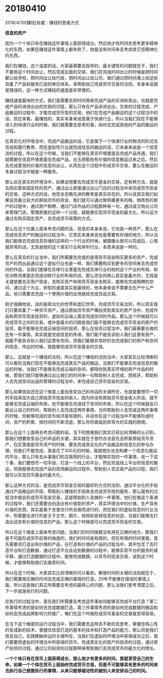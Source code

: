 # 20180410

2018/4/10[赚钱]肖威：赚钱的思维方式

**信息的资产**


因为一个个体只有在赚钱这件事情上面获得成功，然后他才有时间去思考更多精神化的东西，如果在赚钱这件事情上都失败了，他是没有时间来去考虑其它技精神化的东西。



我们在赚钱，这个温度的话，大家最需要去指导的，最关键性的问题就在于，我们不要用这个时间出让，然后完成后面的交易，我们在完成时间出让的时候是把时间都让给学校，把时间出让给行政，把时间出让给公司，我们通过把时间凑上给这些具备了产品和服务打造的单位体系，来帮助自己完成货币交易的法则，本身来说就是错误的，这一种方式赚钱的速度是非常慢的。



赚钱速度最快的方式，我们是需要去将时间用来完成产品的买进和卖出，也就是完成产品的进进出出的交易的过程，那么只有在产品进进出出，交易的过程完成，产品搬运的过程中，才能完成货币型的交易，他们在完成产品搬运的这个过程当中的话，现在来看，最赚钱的，其实本身来说是属于快递行业，所以当我们现在不能够进入到快递行业的时候，我们就需要去思考的事，如何去完成其他的产品的搬运的过程。



在真实化的环境当中，完成产品搬运的话，它是属于一个快递行业的物流的形式去完成和履行教育，而在虚拟性行业就完成信息的搬运的话，它本身来说是一个信息流的过程，所以在这个时候，当我们不能够在真实环境里面去完成产品待遇，我们就需要在信息环境里面去完成产品，白玉把那些有价值的信息搬运过来之后，然后去完成更高的价值的信息的出让，从而在这个过程中形成货币交易，要么在搬运的本身过程当中就是一种服务。



那么处在真实的环境当中，如果说想要去完成货币基金的交易，还有种方法，就是去购买那些固定性的资产，通过出让房屋通过出让门店的过程当中来完成货币现金的交易，这种方式的话，他完全忽略先进的教育是真实存在的，所以说其实我们如果说具备比较大的原始货币的资金，我们就可以通过聚购置更多的哦，物质性的房产的过程中，通过房产租聘，通过门店作品的过程那种来一句，通过成立物业公司来管理门店，管理房屋的这样一个过程，就能够实现货币现金的最大化，所以这次通过去购买固定资产，去完成货币政策的方式。



那么在这个位置上面来考虑问题的话，信息的本身来说，它也是一种资产，那么在完成信息资产的搬运的过程当中，它其实本身来说也是需要有存储的地方，所以当我们能够去完成信息存储的这样的一个行业的时候，被摄像头就可以完成后，心情就异常的话，尤其是她的这个真实行业和序列行业，本质来说是一样的。



那么在真实的行业当中，我们所需要去完成的是用货币现金购买更多的资产，完成资产的而出品通过这个虚拟行业也是一样，我们需要购买到更多的空间来去完成空间的作品，当我们能够在实体行业里面去完成实体行业的他的这个产业的布局，和在训练场里面去完成训练行业的布局的话，那么完全的核心其实是最大的，尤其是关键是要去买用户现金，去购买资产和用货币现金去购买，能够去完成租聘的空间，通过这个为主，转型的速度其实是最快的，他本身来说不需要去生产什么产品，他只需要去完成一个使用价值的出场就给完成货品交易。



刚才我跟他说，谈的是政治化的世界和虚幻世界，完成货币交易法则，所以其实我们只要具备了一种货币资产，通过原始货币资产痛投资到真实的房产当中，完成作品和用货币现金投资的，虚拟的云端上面去完成空间的作品，那么这个时候就可以完成货币之间的交易，或许是最大的问题是我们能不能够去完成货币现金的房产的投资，能不能够去完成云端空间的投资，那么在投资过程当中，我们最需要去做的还有一件事情，其实就是完成信息的传递，我们能不能告诉别人我们这里有房产，我能不能告诉别人我们这里有空间，但我们能够非常好的去完成我们的房产和空间的信息，传达的时候，就能够完成货币型基金的交易。



那么，这就是一个赚钱的法则，所以在这个赚钱的法则当中，大家其实比较清晰的可以看到当我们现在不能够去完成真实产品的搬运，当我们不能够去完成信息的搬运的时候，当我们不能够去完成云端的空间，都陪你到真实环境的房产作品的时候，那我们就只能够通过出让我们的时间来一句帮助别人去完成，西班牙，帮助别人去完成空间出品的管理的过程当中，来完成自己货币现金的交易。



那么如果锁血还在这个维度上面去改变自己的命运的关键所在，也就是要想尽一切的手段来加大自己原始货币现金的收入，因为你没有原始货币现金收入的话，就不能够去完成云端的布局，也不能够去完成线下空间的布局，所以在这个时候就会只能出让自己的时间，帮助别人去完成这两件事情，当你帮助别人去完成这两件事情的时候，你能够完成的货币经济是有限的，并且你在这个过程当中不能够形成时间，资产的积累，按时间的不断流逝，那么你将面临到非常大的实践的困境。



那么在这个上面再去考虑问题的话，当下的困难我们其实已经比较清晰的认识到，那我们想要改变自己的命运的关键，其实就在于想尽办法首先去积累原始货币资产，在区里面是货币资产的时候，要去完成真实化的产品搬运和信息化的参与办理，但我们不能完成，真是花了300元的时候，我就想办法去构建一个信息化搬运的平台，那么只有去从事我们的互联网的行业，才能够实现的一件事情，说一下这个事，我们要想尽一切手段，打造一个线上的平台，然后完成线上平台的信息的搬运，但我能够去完成产品的现场搬运的过程中，帮助别人去交易产品的过程，我们就可以实现货币基金的最大化。



那么这种方式的话，是完成货币现金交易的最好的方式的法则，通过平台化的手段通过产品搬运的手段，帮助别人赚钱的手段来去完成货币性的服务，那么服务的过程当中就会形成货币现金交易，这是帮助别人去做的一件事情，他们在做这个表演的过程中，我们还需要去创造出有价值型的资产，真实环境当中的价值，生产具有价值的东西，其实是基于衣食住行所去做而进行的，而在我们的虚拟信息的行业当中，所需要去进行的是关于文字，图片，视频和音频信息的创造，当我们能够去打造出这些有价值的信息的产品，那么这个时候就可以完成货币现金的交易。



所以在这个维度上面来考虑问题，当我们的时间值都没有用在正确的地方，那我们是不可能形成货币前景的维度的，我们的时间是有限的，但在有限的时间里面，首先需要去打造出有价值的产品，在打造有价值的产品的过程当中，其中包含了去打造平台和打造数据，通过打造平台会达到数据的过程中，能够实现平台的服务的或平静，通过打造数据的过程中，能够完成数据，以货币的现金交易，说到这个时候，才能够帮助我们去接房时间。



所以在这个时候，大家其实比较清晰的可以看到，解放时间的关键的法则就在于，我们需要用正确的时间去完成正确的事情的打造，20年不能够在错误的事情上面，所以这是我们真正所需要去考虑的最核心的问题，那么当我们思考清楚之后，下一步就是执行的问题。



在执行的过程当中，首先我们所需要去考虑这件事如何能够去完成平台打造？第二件事情考虑的是如何去完成数据打造，第三件事情考虑的是如何完成数据的搬运和如何去完成品牌影响力的推广，俺们在这个时候形成货币基金的交易就变得容易。



在当下这个维度的运行过程当中，我们需要去这样去不断的去思考，掌握住核心性的变成新的技术，掌握住信息打造的基本的技术和打造产品的能力，那么将是我们改变自己，实践稀缺命运的关键所在，当我们在虚拟的环境当中获得成功之后，我们需要把虚拟的环境当中所获得的货币，完成真实化的房产的投资的过程，通过房产投资的过程，通过公司投资的过程那种来帮助我们去完成货币的最大化的增长。



**一个个体只有在货币上面获得成长，那么他才有更多的时间，那就享受自己的生命，如果一个个体在货币上面始终完成货币交易，但是不可能够具有更多的时间来去执行自己想要执行的事情，从来只能够被动性的被别人来安排自己的时间。**
